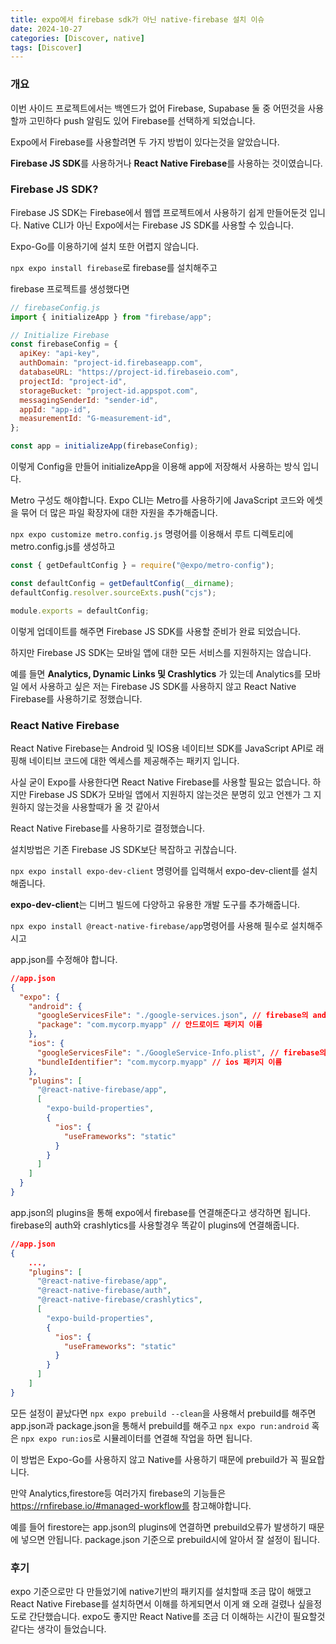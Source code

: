```yaml
---
title: expo에서 firebase sdk가 아닌 native-firebase 설치 이슈
date: 2024-10-27
categories: [Discover, native]
tags: [Discover]
---
```


### 개요

이번 사이드 프로젝트에서는 백엔드가 없어 Firebase, Supabase 둘 중 어떤것을 사용할까 고민하다 push 알림도 있어 Firebase를 선택하게 되었습니다.

Expo에서 Firebase를 사용할려면 두 가지 방법이 있다는것을 알았습니다.

**Firebase JS SDK**를 사용하거나 **React Native Firebase**를 사용하는 것이였습니다.

### Firebase JS SDK?

Firebase JS SDK는 Firebase에서 웹앱 프로젝트에서 사용하기 쉽게 만들어둔것 입니다.
Native CLI가 아닌 Expo에서는 Firebase JS SDK를 사용할 수 있습니다.

Expo-Go를 이용하기에 설치 또한 어렵지 않습니다.

`npx expo install firebase`로 firebase를 설치해주고

firebase 프로젝트를 생성했다면

```js
// firebaseConfig.js
import { initializeApp } from "firebase/app";

// Initialize Firebase
const firebaseConfig = {
  apiKey: "api-key",
  authDomain: "project-id.firebaseapp.com",
  databaseURL: "https://project-id.firebaseio.com",
  projectId: "project-id",
  storageBucket: "project-id.appspot.com",
  messagingSenderId: "sender-id",
  appId: "app-id",
  measurementId: "G-measurement-id",
};

const app = initializeApp(firebaseConfig);
```

이렇게 Config을 만들어 initializeApp을 이용해 app에 저장해서 사용하는 방식 입니다.

Metro 구성도 해야합니다.
Expo CLI는 Metro를 사용하기에 JavaScript 코드와 에셋을 묶어 더 많은 파일 확장자에 대한 자원을 추가해줍니다.

`npx expo customize metro.config.js` 명령어를 이용해서 루트 디렉토리에 metro.config.js를 생성하고

```js
const { getDefaultConfig } = require("@expo/metro-config");

const defaultConfig = getDefaultConfig(__dirname);
defaultConfig.resolver.sourceExts.push("cjs");

module.exports = defaultConfig;
```

이렇게 업데이트를 해주면 Firebase JS SDK를 사용할 준비가 완료 되었습니다.

하지만 Firebase JS SDK는 모바일 앱에 대한 모든 서비스를 지원하지는 않습니다.

예를 들면 **Analytics, Dynamic Links 및 Crashlytics** 가 있는데 Analytics를 모바일 에서 사용하고 싶은 저는 Firebase JS SDK를 사용하지 않고 React Native Firebase를 사용하기로 정했습니다.

### React Native Firebase

React Native Firebase는 Android 및 IOS용 네이티브 SDK를 JavaScript API로 래핑해 네이티브 코드에 대한 엑세스를 제공해주는 패키지 입니다.

사실 굳이 Expo를 사용한다면 React Native Firebase를 사용할 필요는 없습니다.
하지만 Firebase JS SDK가 모바일 앱에서 지원하지 않는것은 분명히 있고 언젠가 그 지원하지 않는것을 사용할때가 올 것 같아서

React Native Firebase를 사용하기로 결정했습니다.

설치방법은 기존 Firebase JS SDK보단 복잡하고 귀찮습니다.

`npx expo install expo-dev-client` 명령어를 입력해서 expo-dev-client를 설치해줍니다.

**expo-dev-client**는 디버그 빌드에 다양하고 유용한 개발 도구를 추가해줍니다.

`npx expo install @react-native-firebase/app`명령어를 사용해 필수로 설치해주시고

app.json를 수정해야 합니다.

```json
//app.json
{
  "expo": {
    "android": {
      "googleServicesFile": "./google-services.json", // firebase의 android 설정후 파일
      "package": "com.mycorp.myapp" // 안드로이드 패키지 이름
    },
    "ios": {
      "googleServicesFile": "./GoogleService-Info.plist", // firebase의 ios 설정후 파일
      "bundleIdentifier": "com.mycorp.myapp" // ios 패키지 이름
    },
    "plugins": [
      "@react-native-firebase/app",
      [
        "expo-build-properties",
        {
          "ios": {
            "useFrameworks": "static"
          }
        }
      ]
    ]
  }
}
```

app.json의 plugins을 통해 expo에서 firebase를 연결해준다고 생각하면 됩니다.
firebase의 auth와 crashlytics를 사용할경우 똑같이 plugins에 연결해줍니다.

```json
//app.json
{
    ...,
    "plugins": [
      "@react-native-firebase/app",
      "@react-native-firebase/auth",
      "@react-native-firebase/crashlytics",
      [
        "expo-build-properties",
        {
          "ios": {
            "useFrameworks": "static"
          }
        }
      ]
    ]
}
```

모든 설정이 끝났다면 `npx expo prebuild --clean`을 사용해서 prebuild를 해주면 app.json과 package.json을 통해서 prebuild를 해주고 `npx expo run:android` 혹은 `npx expo run:ios`로 시뮬레이터를 연결해 작업을 하면 됩니다.

이 방법은 Expo-Go를 사용하지 않고 Native를 사용하기 때문에 prebuild가 꼭 필요합니다.

만약 Analytics,firestore등 여러가지 firebase의 기능들은 https://rnfirebase.io/#managed-workflow를 참고해야합니다.

예를 들어 firestore는 app.json의 plugins에 연결하면 prebuild오류가 발생하기 때문에 넣으면 안됩니다.
package.json 기준으로 prebuild시에 알아서 잘 설정이 됩니다.

### 후기

expo 기준으로만 다 만들었기에 native기반의 패키지를 설치할때 조금 많이 해맸고 React Native Firebase를 설치하면서 이해를 하게되면서 이게 왜 오래 걸렸나 싶을정도로 간단했습니다.
expo도 좋지만 React Native를 조금 더 이해하는 시간이 필요할것 같다는 생각이 들었습니다.
